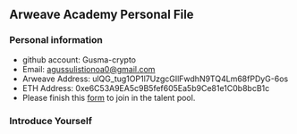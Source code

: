 ## Arweave Academy Personal File

### Personal information

- github account: Gusma-crypto
- Email: agussulistionoa0@gmail.com
- Arweave Address: ulQG_tug1OP1l7UzgcGIlFwdhN9TQ4Lm68fPDyG-6os
- ETH Address: 0xe6C53A9EA5c9B5fef605Ea5b9Ce81e1C0b8bcB1c
- Please finish this [form](https://docs.google.com/forms/d/e/1FAIpQLSfWA5fIIcBgmRppm3jNz5vmf9Mai_QMVil-2pO4r7YKn_Zhtw/viewform?usp=sf_link) to join in the talent pool.

### Introduce Yourself